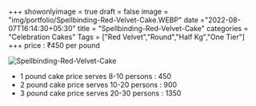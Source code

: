 +++
showonlyimage = true
draft = false
image = "img/portfolio/Spellbinding-Red-Velvet-Cake.WEBP"
date ="2022-08-07T16:14:30+05:30"
title = "Spellbinding-Red-Velvet-Cake"
categories = "Celebration Cakes"
Tags = ["Red Velvet","Round","Half Kg","One Tier"]
+++
price : ₹450 per pound
<!--more-->
![Spellbinding-Red-Velvet-Cake](/img/portfolio/Spellbinding-Red-Velvet-Cake.WEBP)
* 1 pound cake price serves 8-10 persons : 450
* 2 pound cake price serves 10-20 persons : 900
* 3 pound cake price serves 20-30 persons : 1350

